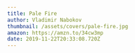 ```yaml
---
title: Pale Fire
author: Vladimir Nabokov
thumbnail: /assets/covers/pale-fire.jpg
amazon: https://amzn.to/34cw3mp
date: 2019-11-22T20:33:08.720Z
---
```

